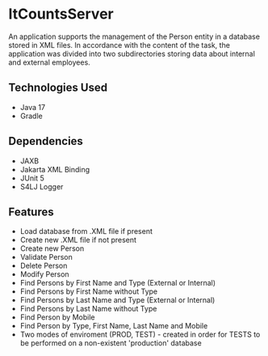 # ItCountsServer
An application supports the management of the Person entity in a database stored in XML files.
In accordance with the content of the task, the application was divided into two subdirectories storing data about internal and external employees.

## Technologies Used
- Java 17
- Gradle

## Dependencies
- JAXB
- Jakarta XML Binding
- JUnit 5
- S4LJ Logger

## Features
- Load database from .XML file if present
- Create new .XML file if not present
- Create new Person
- Validate Person
- Delete Person
- Modify Person
- Find Persons by First Name and Type (External or Internal)
- Find Persons by First Name without Type
- Find Persons by Last Name and Type (External or Internal)
- Find Persons by Last Name without Type
- Find Person by Mobile
- Find Person by Type, First Name, Last Name and Mobile
- Two modes of enviroment (PROD, TEST) - created in order for TESTS to be performed on a non-existent 'production' database

